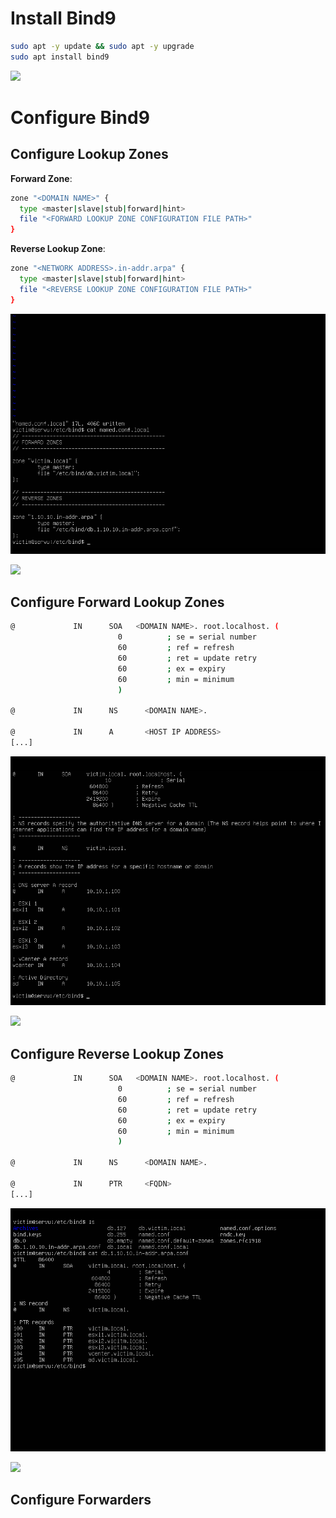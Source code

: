 # Install Bind9

```Bash
sudo apt -y update && sudo apt -y upgrade
sudo apt install bind9
```

![](https://github.com/JonmarCorpuz/SecondBrain/blob/main/Assets/Whitespace.png)

# Configure Bind9

## Configure Lookup Zones

**Forward Zone**:
```Bash
zone "<DOMAIN NAME>" {
  type <master|slave|stub|forward|hint>
  file "<FORWARD LOOKUP ZONE CONFIGURATION FILE PATH>"
}
```

**Reverse Lookup Zone**:
```Bash
zone "<NETWORK ADDRESS>.in-addr.arpa" {
  type <master|slave|stub|forward|hint>
  file "<REVERSE LOOKUP ZONE CONFIGURATION FILE PATH>"
}
```

![](https://github.com/JonmarCorpuz/Documentations/blob/main/Bind9/Assets/Bind9%20Zones.png)

![](https://github.com/JonmarCorpuz/SecondBrain/blob/main/Assets/Whitespace.png)

## Configure Forward Lookup Zones

```Bash
@             IN      SOA   <DOMAIN NAME>. root.localhost. (
                        0          ; se = serial number
                        60         ; ref = refresh
                        60         ; ret = update retry
                        60         ; ex = expiry
                        60         ; min = minimum
                        )

@             IN      NS      <DOMAIN NAME>.

@             IN      A       <HOST IP ADDRESS>
[...]
```

![](https://github.com/JonmarCorpuz/Documentations/blob/main/Bind9/Assets/Bind9%20Forward%20Zones.png)

![](https://github.com/JonmarCorpuz/SecondBrain/blob/main/Assets/Whitespace.png)

## Configure Reverse Lookup Zones

```Bash
@             IN      SOA   <DOMAIN NAME>. root.localhost. (
                        0          ; se = serial number
                        60         ; ref = refresh
                        60         ; ret = update retry
                        60         ; ex = expiry
                        60         ; min = minimum
                        )

@             IN      NS      <DOMAIN NAME>.

@             IN      PTR     <FQDN>
[...]
```

![](https://github.com/JonmarCorpuz/Documentations/blob/main/Bind9/Assets/Bind9%20Reverse%20Lookup%20Zone.png)

![](https://github.com/JonmarCorpuz/SecondBrain/blob/main/Assets/Whitespace.png)

## Configure Forwarders
